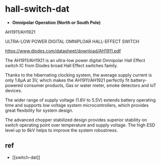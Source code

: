 
# hall-switch-dat

- **Omnipolar Operation (North or South Pole)**

AH1911/AH1921

ULTRA-LOW POWER DIGITAL OMNIPLOAR HALL-EFFECT SWITCH

https://www.diodes.com/datasheet/download/AH1911.pdf

The AH1911/AH1921 is an ultra-low power digital Omnipolar Hall Effect switch IC from Diodes broad Hall Effect switches family. 

Thanks to the hibernating clocking system, the average supply current is only 1.6μA at 3V, which makes the AH1911/AH1921 perfectly fit battery-powered consumer products, Gas or water meter, smoke detectors and IoT devices. 

The wider range of supply voltage (1.6V to 5.5V) extends battery operating time and supports low voltage system microcontrollers, which provides great flexibility for system design. 

The advanced chopper stabilized design provides superior stability on switch operating point over temperature and supply voltage. The high ESD level up to 6kV helps to improve the system robustness. 



## ref 

- [[switch-dat]]